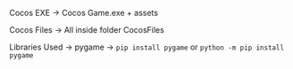 Cocos EXE -> Cocos Game.exe + assets  

Cocos Files -> All inside folder CocosFiles 

Libraries Used -> pygame -> ```pip install pygame``` or ```python -m pip install pygame```
